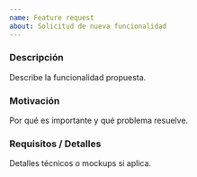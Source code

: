 ```yaml
---
name: Feature request
about: Solicitud de nueva funcionalidad
---
```


### Descripción

Describe la funcionalidad propuesta.

### Motivación

Por qué es importante y qué problema resuelve.

### Requisitos / Detalles

Detalles técnicos o mockups si aplica.
